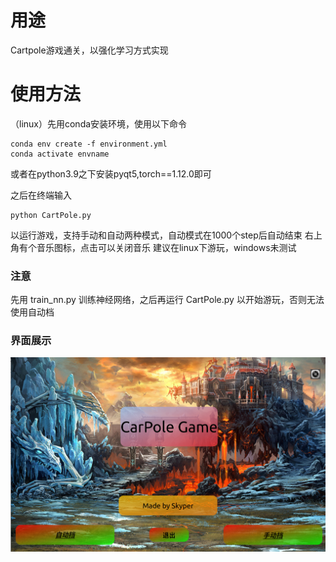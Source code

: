 # 用途

Cartpole游戏通关，以强化学习方式实现

# 使用方法

（linux）先用conda安装环境，使用以下命令
```
conda env create -f environment.yml
conda activate envname
```
或者在python3.9之下安装pyqt5,torch==1.12.0即可

之后在终端输入
```
python CartPole.py
```
以运行游戏，支持手动和自动两种模式，自动模式在1000个step后自动结束
右上角有个音乐图标，点击可以关闭音乐
建议在linux下游玩，windows未测试
### 注意
先用 train_nn.py 训练神经网络，之后再运行 CartPole.py 以开始游玩，否则无法使用自动档


### 界面展示
![Invalid Image](resources/menu_show.png)